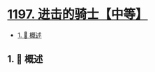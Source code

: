 # [1197. 进击的骑士【中等】](https://github.com/tnotesjs/TNotes.leetcode/tree/main/notes/1197.%20%E8%BF%9B%E5%87%BB%E7%9A%84%E9%AA%91%E5%A3%AB%E3%80%90%E4%B8%AD%E7%AD%89%E3%80%91)

<!-- region:toc -->

- [1. 📝 概述](#1--概述)

<!-- endregion:toc -->

## 1. 📝 概述
